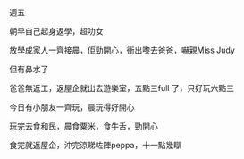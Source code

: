 週五

朝早自己起身返學，超叻女

放學成家人一齊接晨，佢勁開心，衝出嚟去爸爸，嚇親Miss Judy

但有鼻水了

爸爸無返工，返屋企就出去遊樂室，五點三full 了，只好玩六點三

今日有小朋友一齊玩，晨玩得好開心

玩完去食和民，晨食粟米，食牛舌，勁開心

食完就返屋企，沖完涼睇咗陣peppa，十一點幾瞓
